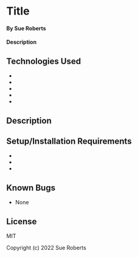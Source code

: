 # Title

#### By Sue Roberts

#### Description

## Technologies Used
*
* 
* 
* 
* 

## Description 



## Setup/Installation Requirements

* 
* 
* 

## Known Bugs

* None

## License

MIT

Copyright (c) 2022 Sue Roberts
